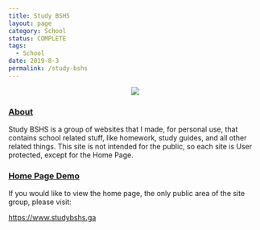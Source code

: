 ```yaml
---
title: Study BSHS
layout: page
category: School
status: COMPLETE
tags: 
  - School
date: 2019-8-3
permalink: /study-bshs
---
```


<center><img src="https://www.bradykondek.ga/pics/bshs-logo_50.png"></center>

### <u>About</u>

Study BSHS is a group of websites that I made, for personal use, that contains school related stuff, like homework, study guides, and all other related things.  This site is not intended for the public, so each site is User protected, except for the Home Page.

### <u>Home Page Demo</u>

If you would like to view the home page, the only public area of the site group, please visit:

<a target="_blank" href="https://www.studybshs.ga">https://www.studybshs.ga</a>
